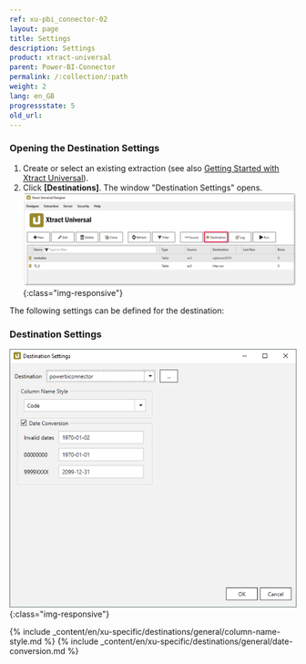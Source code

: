```yaml
---
ref: xu-pbi_connector-02
layout: page
title: Settings
description: Settings
product: xtract-universal
parent: Power-BI-Connector
permalink: /:collection/:path
weight: 2
lang: en_GB
progressstate: 5
old_url:
---
```

### Opening the Destination Settings
1. Create or select an existing extraction (see also [Getting Started with Xtract Universal](../../getting-started/define-a-table-extraction)).
2. Click **[Destinations]**. The window "Destination Settings" opens.
![Destination-settings](/img/content/xu/xu_designer_destination.png){:class="img-responsive"}

The following settings can be defined for the destination:  

### Destination Settings

![pbi-configuration](/img/content/XU_pbi_connector_destination.png){:class="img-responsive"}

{% include _content/en/xu-specific/destinations/general/column-name-style.md %}
{% include _content/en/xu-specific/destinations/general/date-conversion.md %}
